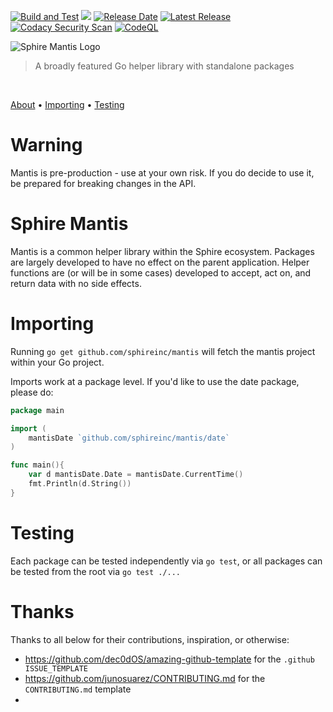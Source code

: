 [![Build and Test](https://github.com/sphireinc/Mantis/actions/workflows/build-and-test.yml/badge.svg?branch=master)](https://github.com/sphireinc/Mantis/actions/workflows/build-and-test.yml)
[![](https://img.shields.io/github/go-mod/go-version/sphireinc/mantis)]()
[![Release Date](https://img.shields.io/github/release-date/sphireinc/mantis)](https://github.com/sphireinc/Mantis/releases/latest)
[![Latest Release](https://img.shields.io/github/v/release/sphireinc/mantis)](https://github.com/sphireinc/Mantis/releases/latest)
[![Codacy Security Scan](https://github.com/sphireinc/Mantis/actions/workflows/codacy-analysis.yml/badge.svg?branch=master)](https://github.com/sphireinc/Mantis/actions/workflows/codacy-analysis.yml)
[![CodeQL](https://github.com/sphireinc/Mantis/actions/workflows/codeql-analysis.yml/badge.svg?branch=master)](https://github.com/sphireinc/Mantis/actions/workflows/codeql-analysis.yml)

<p>
    <img src="https://raw.githubusercontent.com/sphireinc/Mantis/master/_logo/mantis_logo.png" alt="Sphire Mantis Logo"/>
</p>

> A broadly featured Go helper library with standalone packages

<p>
  <a target="_blank" href="https://github.com/sphireinc/Mantis/tree/master/byte"><img src="https://img.shields.io/badge/Byte-brightgreen" alt=""/></a>&nbsp;
  <a target="_blank" href="https://github.com/sphireinc/Mantis/tree/master/cache"><img src="https://img.shields.io/badge/Cache-blue" alt=""/></a>&nbsp;
  <a target="_blank" href="https://github.com/sphireinc/Mantis/tree/master/data"><img src="https://img.shields.io/badge/Data-orangered" alt=""/></a>&nbsp;
  <a target="_blank" href="https://github.com/sphireinc/Mantis/tree/master/database"><img src="https://img.shields.io/badge/Database-violet" alt=""/></a>&nbsp;
  <a target="_blank" href="https://github.com/sphireinc/Mantis/tree/master/date"><img src="https://img.shields.io/badge/Date-informational" alt=""/></a>&nbsp;
  <a target="_blank" href="https://github.com/sphireinc/Mantis/tree/master/encoding"><img src="https://img.shields.io/badge/Encoding-brightgreen" alt=""/></a>&nbsp;
  <a target="_blank" href="https://github.com/sphireinc/Mantis/tree/master/encryption"><img src="https://img.shields.io/badge/Encryption-orangered" alt=""/></a>&nbsp;
  <a target="_blank" href="https://github.com/sphireinc/Mantis/tree/master/helper"><img src="https://img.shields.io/badge/Helper-important" alt=""/></a>&nbsp;
  <a target="_blank" href="https://github.com/sphireinc/Mantis/tree/master/http"><img src="https://img.shields.io/badge/HTTP-critical" alt=""/></a>&nbsp;
  <a target="_blank" href="https://github.com/sphireinc/Mantis/tree/master/log"><img src="https://img.shields.io/badge/Log-blue" alt=""/></a>&nbsp;
  <a target="_blank" href="https://github.com/sphireinc/Mantis/tree/master/uuid"><img src="https://img.shields.io/badge/UUID-lightgrey" alt=""/></a>&nbsp;
</p>

<p>
  <a href="#sphire-mantis">About</a> •
  <a href="#importing">Importing</a> •
  <a href="#testing">Testing</a>

[//]: # (  <a href="#api-reference">API Reference</a>)
</p>

# Warning

Mantis is pre-production - use at your own risk. If you do decide to use it, be prepared for breaking changes in the API.

# Sphire Mantis

Mantis is a common helper library within the Sphire ecosystem. Packages are largely developed 
to have no effect on the parent application. Helper functions are (or will be in some cases) 
developed to accept, act on, and return data with no side effects.

# Importing

Running `go get github.com/sphireinc/mantis` will fetch the mantis project within your Go project.

Imports work at a package level. If you'd like to use the date package, please do:

```go
package main 

import (
	mantisDate `github.com/sphireinc/mantis/date`
)

func main(){ 
	var d mantisDate.Date = mantisDate.CurrentTime()
	fmt.Println(d.String())
}
```

# Testing

Each package can be tested independently via `go test`, or all packages can be tested from 
the root via `go test ./...`

[//]: # (# API Reference)

[//]: # ()
[//]: # (* byte)

[//]: # (  * `type ParseErr struct`)

[//]: # (    * `&#40;*ParseErr&#41; String&#40;&#41;`)

[//]: # (    * `&#40;*ParseErr&#41; Error&#40;&#41;`)

[//]: # (  * `type BytesUnit int64`)

[//]: # (    * `&#40;u BytesUnit&#41; Convert&#40;b Bytes&#41;`)

[//]: # (    * `&#40;u BytesUnit&#41; String&#40;&#41;`)

[//]: # (  * `type Bytes int64`)

[//]: # (    * `&#40;b Bytes&#41; Format&#40;s fmt.State, verb rune&#41;`)

[//]: # (    * `&#40;b Bytes&#41; String&#40;&#41;`)

[//]: # (  * `ParseBytes&#40;s string&#41;`)

[//]: # (* cache)

[//]: # (  * `type MemCache struct`)

[//]: # (    * `&#40;m *MemCache&#41; String&#40;&#41;`)

[//]: # (    * `&#40;m *MemCache&#41; Init&#40;&#41;`)

[//]: # (  * `NewMemCache&#40;algorithm memory.Algorithm, capacity int, refreshKey string, cacheTime time.Duration&#41;`)

[//]: # (  * `type BigCache struct`)

[//]: # (    * `&#40;b *BigCache&#41; Init&#40;&#41;`)

[//]: # (* data)

[//]: # (  * `IsTrue&#40;str string&#41;`)

[//]: # (  * `JsonQuery&#40;jsonObj string, query string&#41;`)

[//]: # (  * `DirectoryExists&#40;path string&#41;`)

[//]: # (  * `MapStringStringContains&#40;item map[string]string, key string&#41;`)

[//]: # (* database)

[//]: # (  * `type MySQL struct`)

[//]: # (    * `&#40;m *MySQL&#41; ConfigString&#40;&#41;`)

[//]: # (    * `&#40;m *MySQL&#41; String&#40;&#41;`)

[//]: # (    * `&#40;m *MySQL&#41; Connect&#40;&#41;`)

[//]: # (    * `&#40;m *MySQL&#41; SelectOne&#40;query string, args ...interface{}&#41;`)

[//]: # (    * `&#40;m *MySQL&#41; Select&#40;query string, args ...interface{}&#41;`)

[//]: # (    * `&#40;m *MySQL&#41; Insert&#40;query string, args ...interface{}&#41;`)

[//]: # (    * `&#40;m *MySQL&#41; Update&#40;query string, args ...interface{}&#41;`)

[//]: # (    * `&#40;m *MySQL&#41; Delete&#40;query string, args ...interface{}&#41;`)

[//]: # (  * `type Redis struct`)

[//]: # (    * `&#40;r *Redis&#41; String&#40;&#41;`)

[//]: # (    * `&#40;r *Redis&#41; Init&#40;&#41;`)

[//]: # (    * `&#40;r *Redis&#41; CheckIfConnected&#40;&#41;`)

[//]: # (    * `&#40;r *Redis&#41; Get&#40;key string&#41;`)

[//]: # (    * `&#40;r *Redis&#41; Set&#40;key string, value string, expiration time.Duration&#41;`)

[//]: # (    * `&#40;r *Redis&#41; GetRawConnectionAndContext&#40;&#41;`)

[//]: # (  * `type Neo4j struct`)

[//]: # (    * `&#40;n *Neo4j&#41; String&#40;&#41;`)

[//]: # (    * `&#40;n *Neo4j&#41; Connect&#40;&#41;`)

[//]: # (    * `&#40;n *Neo4j&#41; NewNode&#40;node neoism.Props&#41;`)

[//]: # (    * `&#40;n *Neo4j&#41; CypherQuery&#40;query CypherQuery&#41;`)

[//]: # (    * `&#40;n *Neo4j&#41; TransactCypherQuery&#40;queries []CypherQuery&#41;`)

[//]: # (  * `type CypherQuery struct`)

[//]: # (    * `&#40;c *CypherQuery&#41; String&#40;&#41;`)

[//]: # (* date)

[//]: # (  * `type Date struct`)

[//]: # (    * `&#40;d *Date&#41; String&#40;&#41;`)

[//]: # (    * `&#40;d *Date&#41; DateToString&#40;&#41;`)

[//]: # (  * `CurrentTime&#40;&#41;`)

[//]: # (  * `StringToDate&#40;date string&#41;`)

[//]: # (* encoding)

[//]: # (  * `Base64EncodeStd&#40;data string&#41;`)

[//]: # (  * `Base64EncodeUrl&#40;data string&#41;`)

[//]: # (  * `Base64Decode&#40;encodedData string&#41;`)

[//]: # (* encryption)

[//]: # (  * `type Hash struct`)

[//]: # (    * `&#40;h *Hash&#41; Hash&#40;&#41;`)

[//]: # (* helper)

[//]: # (  * `Reverse&#40;s string&#41;`)

[//]: # (  * `StrConvParseBoolHideError&#40;boolean string&#41;`)

[//]: # (  * `StrConvAtoiWithDefault&#40;intAsString string, defaultValue int&#41;`)

[//]: # (  * `StrConvAtoiWithDefaultTimeDuration&#40;intAsString string, defaultValue int&#41;`)

[//]: # (  * `StringWithDefault&#40;givenValue string, defaultValue string&#41;`)

[//]: # (  * `IntWithDefault&#40;givenValue int, defaultValue int&#41;`)

[//]: # (* http)

[//]: # (  * `type ResponseJsonError struct`)

[//]: # (    * `&#40;r *ResponseJsonError&#41; String&#40;&#41;`)

[//]: # (  * `type ResponseJsonOk struct`)

[//]: # (    * `&#40;r *ResponseJsonOk&#41; String&#40;&#41;`)

[//]: # (  * `type ResponseCodes struct`)

[//]: # (    * `&#40;r *ResponseCodes&#41; String&#40;&#41;`)

[//]: # (  * `GetHTTPResponseCode&#40;code int16&#41;`)

[//]: # (  * `type Request struct`)

[//]: # (    * `&#40;r *Request&#41; String&#40;&#41;`)

[//]: # (    * `&#40;r *Request&#41; Get&#40;&#41;`)

[//]: # (    * `&#40;r *Request&#41; Post&#40;&#41;`)

[//]: # (  * `type Response struct`)

[//]: # (    * `func &#40;r *Response&#41; String&#40;&#41;`)

[//]: # (  * `ParseBodyIntoStruct&#40;r *http.Request, obj interface{}&#41;`)

[//]: # (  * `GetBody&#40;r *http.Request&#41;`)

[//]: # (  * `GetQueryParameter&#40;r *http.Request, key string&#41;`)

[//]: # (  * `GetQueryParameters&#40;r *http.Request&#41;`)

[//]: # (  * `ParseUrl&#40;rawurl string&#41;`)

[//]: # (* log)

[//]: # (  * `type Log struct`)

[//]: # (    * `&#40;l *Log&#41; String&#40;&#41;`)

[//]: # (    * `&#40;l *Log&#41; Write&#40;msg string&#41;`)

[//]: # (    * `&#40;l *Log&#41; LogHTTPRequest&#40;name string, w http.ResponseWriter, r *http.Request&#41;`)

[//]: # (    * `&#40;l *Log&#41; HandleError&#40;message string, err error&#41;`)

[//]: # (    * `&#40;l *Log&#41; HandleFatalError&#40;err error&#41;`)

[//]: # (    * `&#40;l *Log&#41; JSONMarshalAndLogError&#40;message string, err error&#41;`)

[//]: # (  * `New&#40;filename string&#41;`)

[//]: # (  * `JSONMarshalError&#40;err error&#41;`)

[//]: # (* uuid)

[//]: # (  * `type UUID [16]byte`)

[//]: # (    * `&#40;u UUID&#41; Version&#40;&#41;`)

[//]: # (    * `&#40;u *UUID&#41; SetVersion&#40;ver byte&#41;`)

[//]: # (    * `&#40;u *UUID&#41; SetDCESecurity&#40;domain byte, id uint32&#41;`)

[//]: # (    * `&#40;u *UUID&#41; DCESecurity&#40;&#41;`)

[//]: # (  * `type Variant byte`)

[//]: # (    * `&#40;u UUID&#41; Variant&#40;&#41;`)

[//]: # (    * `&#40;u *UUID&#41; SetVariant&#40;v Variant&#41;`)

[//]: # (    * `&#40;u UUID&#41; Time&#40;&#41;`)

[//]: # (    * `&#40;u UUID&#41; String&#40;&#41;`)

[//]: # (    * `&#40;u UUID&#41; Format&#40;s fmt.State, verb rune&#41;`)

[//]: # (    * `&#40;u *UUID&#41; UnmarshalText&#40;text []byte&#41;`)

[//]: # (    * `&#40;u *UUID&#41; MarshalText&#40;&#41;`)

[//]: # (    * `&#40;u *UUID&#41; Equals&#40;o *UUID&#41;`)

[//]: # (  * `GenerateV1&#40;&#41;`)

[//]: # (  * `GenerateV2&#40;domain byte, id uint32&#41;`)

[//]: # (  * `GenerateV3&#40;ns UUID, n []byte&#41;`)

[//]: # (  * `GenerateV4&#40;&#41;`)

[//]: # (  * `GenerateV5&#40;ns UUID, n []byte&#41;`)

[//]: # (  * `GenerateV4String&#40;&#41;`)

[//]: # (  * `MustParseUUIDString&#40;s string&#41;`)

[//]: # (  * `ParseUUIDString&#40;s string&#41;`)

# Thanks

Thanks to all below for their contributions, inspiration, or otherwise:

* https://github.com/dec0dOS/amazing-github-template for the `.github ISSUE_TEMPLATE`
* https://github.com/junosuarez/CONTRIBUTING.md for the `CONTRIBUTING.md` template
* 